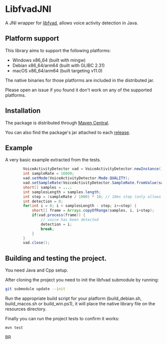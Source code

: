 # LibfvadJNI

A JNI wrapper for [libfvad](https://github.com/dpirch/libfvad), allows voice activity detection in Java.

## Platform support 

This library aims to support the following platforms:

* Windows x86_64 (built with mingw)
* Debian x86_64/arm64 (built with GLIBC 2.31)
* macOS x86_64/arm64 (built targeting v11.0)

The native binaries for those platforms are included in the distributed jar.

Please open an issue if you found it don't work on any of the supported platforms.

## Installation

The package is distributed through [Maven Central](https://central.sonatype.com/artifact/io.github.givimad/libfvad-jni).

You can also find the package's jar attached to each [release](https://github.com/GiviMAD/libfvad-jni/releases).

## Example

A very basic example extracted from the tests.

```java
        VoiceActivityDetector vad = VoiceActivityDetector.newInstance();
        int sampleRate = 16000;
        vad.setMode(VoiceActivityDetector.Mode.QUALITY);
        vad.setSampleRate(VoiceActivityDetector.SampleRate.fromValue(sampleRate));
        short[] samples = ...;
        int samplesLength = samples.length;
        int step = (sampleRate / 1000) * 10; // 10ms step (only allows 10, 20 or 30ms frame)
        int detection = 0;
        for(int i = 0; i < samplesLength - step; i+=step) {
            short[] frame = Arrays.copyOfRange(samples, i, i+step);
            if(vad.process(frame)) {
                // voice has been detected
                detection = i;
                break;
            }
        }
        vad.close();
```

## Building and testing the project.

You need Java and Cpp setup.

After cloning the project you need to init the libfvad submodule by running:

```sh
git submodule update --init
```

Run the appropriate build script for your platform (build_debian.sh, build_macos.sh or build_win.ps1), it will place the native library file on the resources directory.

Finally you can run the project tests to confirm it works:

```sh
mvn test
```

BR
